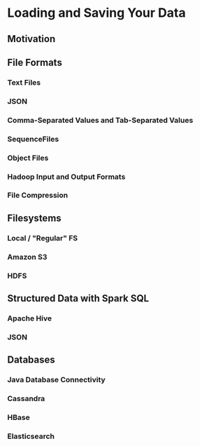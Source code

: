 # Loading and Saving Your Data

## Motivation



## File Formats

### Text Files

### JSON

### Comma-Separated Values and Tab-Separated Values

### SequenceFiles

### Object Files

### Hadoop Input and Output Formats

### File Compression



## Filesystems

### Local / "Regular" FS

### Amazon S3

### HDFS



## Structured Data with Spark SQL

### Apache Hive

### JSON



## Databases

### Java Database Connectivity

### Cassandra

### HBase

### Elasticsearch

